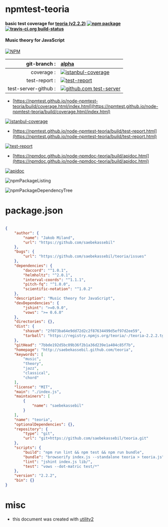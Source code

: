 # npmtest-teoria

#### basic test coverage for  [teoria (v2.2.2)](http://saebekassebil.github.com/teoria)  [![npm package](https://img.shields.io/npm/v/npmtest-teoria.svg?style=flat-square)](https://www.npmjs.org/package/npmtest-teoria) [![travis-ci.org build-status](https://api.travis-ci.org/npmtest/node-npmtest-teoria.svg)](https://travis-ci.org/npmtest/node-npmtest-teoria)

#### Music theory for JavaScript

[![NPM](https://nodei.co/npm/teoria.png?downloads=true&downloadRank=true&stars=true)](https://www.npmjs.com/package/teoria)

| git-branch : | [alpha](https://github.com/npmtest/node-npmtest-teoria/tree/alpha)|
|--:|:--|
| coverage : | [![istanbul-coverage](https://npmtest.github.io/node-npmtest-teoria/build/coverage.badge.svg)](https://npmtest.github.io/node-npmtest-teoria/build/coverage.html/index.html)|
| test-report : | [![test-report](https://npmtest.github.io/node-npmtest-teoria/build/test-report.badge.svg)](https://npmtest.github.io/node-npmtest-teoria/build/test-report.html)|
| test-server-github : | [![github.com test-server](https://npmtest.github.io/node-npmtest-teoria/GitHub-Mark-32px.png)](https://npmtest.github.io/node-npmtest-teoria/build/app/index.html) | | build-artifacts : | [![build-artifacts](https://npmtest.github.io/node-npmtest-teoria/glyphicons_144_folder_open.png)](https://github.com/npmtest/node-npmtest-teoria/tree/gh-pages/build)|

- [https://npmtest.github.io/node-npmtest-teoria/build/coverage.html/index.html](https://npmtest.github.io/node-npmtest-teoria/build/coverage.html/index.html)

[![istanbul-coverage](https://npmtest.github.io/node-npmtest-teoria/build/screenCapture.buildCi.browser.%252Ftmp%252Fbuild%252Fcoverage.lib.html.png)](https://npmtest.github.io/node-npmtest-teoria/build/coverage.html/index.html)

- [https://npmtest.github.io/node-npmtest-teoria/build/test-report.html](https://npmtest.github.io/node-npmtest-teoria/build/test-report.html)

[![test-report](https://npmtest.github.io/node-npmtest-teoria/build/screenCapture.buildCi.browser.%252Ftmp%252Fbuild%252Ftest-report.html.png)](https://npmtest.github.io/node-npmtest-teoria/build/test-report.html)

- [https://npmdoc.github.io/node-npmdoc-teoria/build/apidoc.html](https://npmdoc.github.io/node-npmdoc-teoria/build/apidoc.html)

[![apidoc](https://npmdoc.github.io/node-npmdoc-teoria/build/screenCapture.buildCi.browser.%252Ftmp%252Fbuild%252Fapidoc.html.png)](https://npmdoc.github.io/node-npmdoc-teoria/build/apidoc.html)

![npmPackageListing](https://npmtest.github.io/node-npmtest-teoria/build/screenCapture.npmPackageListing.svg)

![npmPackageDependencyTree](https://npmtest.github.io/node-npmtest-teoria/build/screenCapture.npmPackageDependencyTree.svg)



# package.json

```json

{
    "author": {
        "name": "Jakob Miland",
        "url": "https://github.com/saebekassebil"
    },
    "bugs": {
        "url": "https://github.com/saebekassebil/teoria/issues"
    },
    "dependencies": {
        "daccord": "^1.0.1",
        "helmholtz": "^2.0.1",
        "interval-coords": "^1.1.1",
        "pitch-fq": "^1.0.0",
        "scientific-notation": "^1.0.2"
    },
    "description": "Music theory for JavaScript",
    "devDependencies": {
        "jshint": ">=0.9.0",
        "vows": ">= 0.6.0"
    },
    "directories": {},
    "dist": {
        "shasum": "2f073ba64e9dd72d2c2f87634499d5ef97d2ee59",
        "tarball": "https://registry.npmjs.org/teoria/-/teoria-2.2.2.tgz"
    },
    "gitHead": "7bbde192d5bc09b36f2b1a36d239e1a404c85f7b",
    "homepage": "http://saebekassebil.github.com/teoria",
    "keywords": [
        "music",
        "theory",
        "jazz",
        "classical",
        "chord"
    ],
    "license": "MIT",
    "main": "./index.js",
    "maintainers": [
        {
            "name": "saebekassebil"
        }
    ],
    "name": "teoria",
    "optionalDependencies": {},
    "repository": {
        "type": "git",
        "url": "git+https://github.com/saebekassebil/teoria.git"
    },
    "scripts": {
        "build": "npm run lint && npm test && npm run bundle",
        "bundle": "browserify index.js --standalone teoria > teoria.js",
        "lint": "jshint index.js lib/",
        "test": "vows --dot-matric test/*"
    },
    "version": "2.2.2",
    "bin": {}
}
```



# misc
- this document was created with [utility2](https://github.com/kaizhu256/node-utility2)
